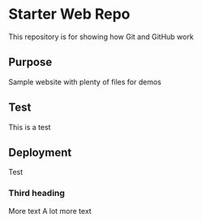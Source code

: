 # Starter Web Repo

This repository is for showing how Git and GitHub work

## Purpose

Sample website with plenty of files for demos

## Test

This is a test

## Deployment

Test

### Third heading

More text
A lot more text